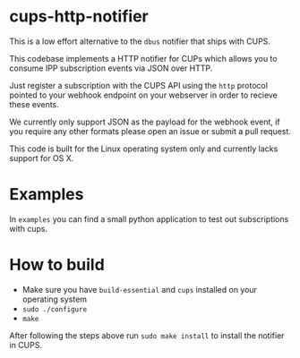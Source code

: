 # cups-http-notifier

This is a low effort alternative to the `dbus` notifier that ships with CUPS.

This codebase implements a HTTP notifier for CUPs which allows you to consume IPP subscription events
via JSON over HTTP.

Just register a subscription with the CUPS API using the `http` protocol pointed to your webhook
endpoint on your webserver in order to recieve these events.

We currently only support JSON as the payload for the webhook event, if you require any other formats
please open an issue or submit a pull request.

This code is built for the Linux operating system only and currently lacks support for OS X.

# Examples

In `examples` you can find a small python application to test out subscriptions with cups.

# How to build

- Make sure you have `build-essential` and `cups` installed on your operating system
- `sudo ./configure`
- `make`

After following the steps above run `sudo make install` to install the notifier in CUPS.
